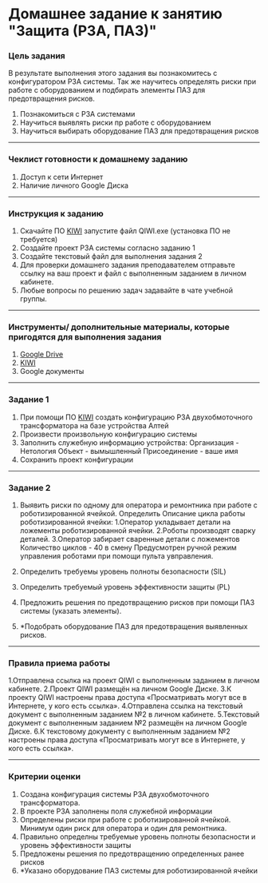 # Домашнее задание к занятию "Защита (РЗА, ПАЗ)"

### Цель задания

В результате выполнения этого задания вы познакомитесь с конфигуратором РЗА системы. Так же научитесь определять риски при работе с оборудованием и подбирать элементы ПАЗ для предотвращения рисков. 

1. Познакомиться с РЗА системами
2. Научиться выявлять риски пр работе с оборудованием
3. Научиться выбирать оборудование ПАЗ для предотвращения рисков

------

### Чеклист готовности к домашнему заданию

1. Доступ к сети Интернет
2. Наличие личного Google Диска

------

### Инструкция к заданию

1. Скачайте ПО [KIWI](http://i-mt.net/kiwi) запустите файл QIWI.exe (установка ПО не требуется)
2. Создайте проект РЗА системы согласно заданию 1
3. Создайте текстовый файл для выполнения задания 2
4. Для проверки домашнего задания преподавателем отправьте ссылку на ваш проект и файл с выполненным заданием в личном кабинете.
5. Любые вопросы по решению задач задавайте в чате учебной группы.

------

### Инструменты/ дополнительные материалы, которые пригодятся для выполнения задания

1. [Google Drive](https://www.google.com/intl/ru/drive/)
2. [KIWI](http://i-mt.net/kiwi)
3. Google документы

------

### Задание 1

1. При помощи ПО [KIWI](http://i-mt.net/kiwi) создать конфигурацию РЗА двухобмоточного трансформатора на базе устройства Алтей
2. Произвести произвольную конфигурацию системы
3. Заполнить служебную информацию устройства:
  Организация - Нетология
  Объект - вымышленный
  Присоединение - ваше имя
5. Сохранить проект конфигурации

------

### Задание 2

1. Выявить риски по одному для оператора и ремонтника при работе с роботизированной ячейкой. Определить
    Описание цикла работы роботизированной ячейки:
    1.Оператор укладывает детали на ложементы роботизированной ячейки. 
    2.Роботы производят сварку деталей. 
    3.Оператор забирает сваренные детали с ложементов
   Количество циклов - 40 в смену
   Предусмотрен ручной режим управления роботами при помощи пульта увправления.
   
2. Определить требуемы уровень полноты безопасности (SIL)
3. Определить требуемый уровень эффективности защиты (PL)
4. Предложить решения по предотвращению рисков при помощи ПАЗ системы (указать элементы).
5. *Подобрать оборудование ПАЗ для предотвращения выявленных рисков.


------

### Правила приема работы

1.Отправлена ссылка на проект QIWI с выполненным заданием в личном кабинете.
2.Проект QIWI размещён на личном Google Диске.
3.К проекту QIWI настроены права доступа «Просматривать могут все в Интернете, у кого есть ссылка».
4.Отправлена ссылка на текстовый документ с выполненным заданием №2 в личном кабинете.
5.Текстовый документ с выполненным заданием №2 размещён на личном Google Диске.
6.К текстовому документу с выполненным заданием №2 настроены права доступа «Просматривать могут все в Интернете, у кого есть ссылка».

------

### Критерии оценки

1. Создана конфигурация системы РЗА двухобмоточного трансформатора.
2. В проекте РЗА заполнены поля служебной информации
3. Определены риски при работе с роботизированной ячейкой. Минимум один риск для оператора и один для ремонтника.
4. Правильно определны требуемые уровень полноты безопасности и уровень эффективности защиты
5. Предложены решения по предотвращению определенных ранее рисков
6. *Указано оборудование ПАЗ системы для роботизированной ячейки
